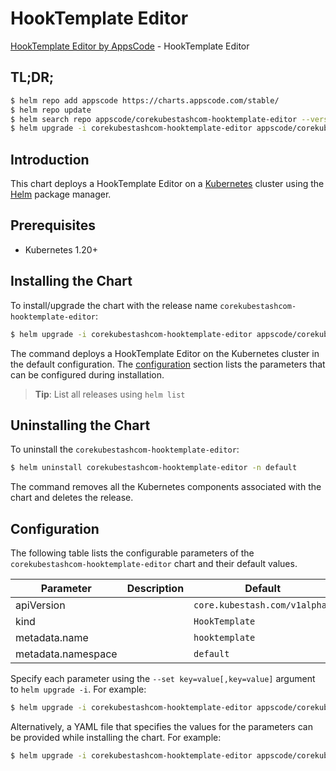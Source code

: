# HookTemplate Editor

[HookTemplate Editor by AppsCode](https://appscode.com) - HookTemplate Editor

## TL;DR;

```bash
$ helm repo add appscode https://charts.appscode.com/stable/
$ helm repo update
$ helm search repo appscode/corekubestashcom-hooktemplate-editor --version=v0.23.0
$ helm upgrade -i corekubestashcom-hooktemplate-editor appscode/corekubestashcom-hooktemplate-editor -n default --create-namespace --version=v0.23.0
```

## Introduction

This chart deploys a HookTemplate Editor on a [Kubernetes](http://kubernetes.io) cluster using the [Helm](https://helm.sh) package manager.

## Prerequisites

- Kubernetes 1.20+

## Installing the Chart

To install/upgrade the chart with the release name `corekubestashcom-hooktemplate-editor`:

```bash
$ helm upgrade -i corekubestashcom-hooktemplate-editor appscode/corekubestashcom-hooktemplate-editor -n default --create-namespace --version=v0.23.0
```

The command deploys a HookTemplate Editor on the Kubernetes cluster in the default configuration. The [configuration](#configuration) section lists the parameters that can be configured during installation.

> **Tip**: List all releases using `helm list`

## Uninstalling the Chart

To uninstall the `corekubestashcom-hooktemplate-editor`:

```bash
$ helm uninstall corekubestashcom-hooktemplate-editor -n default
```

The command removes all the Kubernetes components associated with the chart and deletes the release.

## Configuration

The following table lists the configurable parameters of the `corekubestashcom-hooktemplate-editor` chart and their default values.

|     Parameter      | Description |                 Default                  |
|--------------------|-------------|------------------------------------------|
| apiVersion         |             | <code>core.kubestash.com/v1alpha1</code> |
| kind               |             | <code>HookTemplate</code>                |
| metadata.name      |             | <code>hooktemplate</code>                |
| metadata.namespace |             | <code>default</code>                     |


Specify each parameter using the `--set key=value[,key=value]` argument to `helm upgrade -i`. For example:

```bash
$ helm upgrade -i corekubestashcom-hooktemplate-editor appscode/corekubestashcom-hooktemplate-editor -n default --create-namespace --version=v0.23.0 --set apiVersion=core.kubestash.com/v1alpha1
```

Alternatively, a YAML file that specifies the values for the parameters can be provided while
installing the chart. For example:

```bash
$ helm upgrade -i corekubestashcom-hooktemplate-editor appscode/corekubestashcom-hooktemplate-editor -n default --create-namespace --version=v0.23.0 --values values.yaml
```
